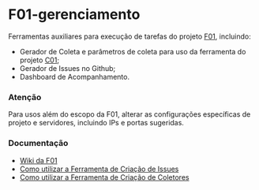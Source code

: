 # F01-gerenciamento

Ferramentas auxiliares para execução de tarefas do projeto [F01](https://github.com/MPMG-DCC-UFMG/F01), incluindo:
  * Gerador de Coleta e parâmetros de coleta para uso da ferramenta do projeto [C01](https://github.com/MPMG-DCC-UFMG/F01);
  * Gerador de Issues no Github;
  * Dashboard de Acompanhamento.

### Atenção
Para usos além do escopo da F01, alterar as configurações específicas de projeto e servidores, incluindo IPs e portas sugeridas.

### Documentação
  * [Wiki da F01](https://github.com/MPMG-DCC-UFMG/F01/wiki)
  * [Como utilizar a Ferramenta de Criação de Issues](https://github.com/MPMG-DCC-UFMG/F01/wiki/Como-utilizar-a-ferramenta-de-cria%C3%A7%C3%A3o-de-issues)
  * [Como utilizar a Ferramenta de Criação de Coletores](https://github.com/MPMG-DCC-UFMG/F01/wiki/Generaliza%C3%A7%C3%A3o-de-configura%C3%A7%C3%A3o-de-coleta-e-cria%C3%A7%C3%A3o-de-coletores)
